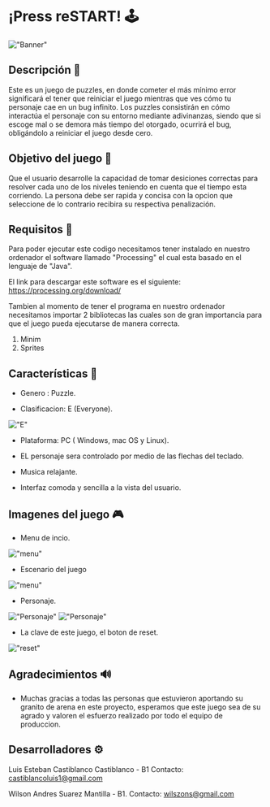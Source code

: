 # ¡Press reSTART! 🕹

!["Banner"](https://i.ibb.co/fXrvfM7/Banner.png)

## Descripción 🔻

Este es un juego de puzzles, en donde cometer el más mínimo error significará el tener que reiniciar el juego mientras que ves cómo tu personaje cae en un bug infinito. Los puzzles consistirán en cómo interactúa el personaje con su entorno mediante adivinanzas, siendo que si escoge mal o se demora más tiempo del otorgado, ocurrirá el bug, obligándolo a reiniciar el juego desde cero.

## Objetivo del juego 🔺

Que el usuario desarrolle la capacidad de  tomar desiciones correctas para resolver cada uno de los niveles teniendo en cuenta que el tiempo esta corriendo. La persona debe ser rapida y concisa con la opcion que seleccione de lo contrario recibira su respectiva penalización.  

## Requisitos  🔧

Para poder ejecutar este codigo necesitamos tener instalado en nuestro ordenador el software llamado "Processing" el cual esta basado en el lenguaje de "Java".

El link para descargar este software es el siguiente: https://processing.org/download/

Tambien al momento de tener el programa en nuestro ordenador necesitamos importar 2 bibliotecas las cuales son de gran importancia para que el juego pueda ejecutarse de manera correcta.

1. Minim
2. Sprites

## Características 🧩

- Genero : Puzzle.

- Clasificacion: E (Everyone).

!["E"](https://i.ibb.co/vmTGZ9h/Clasificacion.png)

- Plataforma: PC ( Windows, mac OS y Linux).

- EL personaje sera controlado por medio de las flechas del teclado.

- Musica relajante. 

- Interfaz comoda y sencilla a la vista del usuario.

## Imagenes del juego 🎮

- Menu de incio.

!["menu"](https://i.ibb.co/6vXCY0F/Nueva-Pantalla-de-inicio.png)

- Escenario del juego

!["menu"](https://i.ibb.co/p0gQcnG/Fondo-con-cuadro.png)

- Personaje.

!["Personaje"](https://i.ibb.co/gg5Zr40/Robocop12.png)
!["Personaje"](https://i.ibb.co/XZqfkgQ/Robocop13.png)

- La clave de este juego, el boton de reset.

!["reset"](https://i.ibb.co/zQP4MfF/reset-1.png)


## Agradecimientos 🔊

- Muchas gracias a todas las personas que estuvieron aportando su granito de arena en este proyecto, esperamos que este juego sea de su agrado y valoren el esfuerzo realizado por todo el equipo de produccion.


## Desarrolladores ⚙

Luis Esteban Castiblanco Castiblanco - B1
Contacto: castiblancoluis1@gmail.com

Wilson Andres Suarez Mantilla - B1.
Contacto: wilszons@gmail.com




